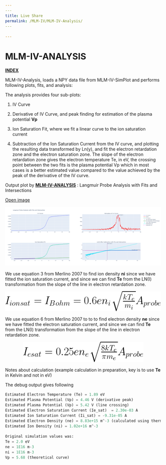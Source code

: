 ```yaml
---
​---
title: Live Share
permalink: /MLM-IV/MLM-IV-Analysis/
​---

---
```


# MLM-IV-ANALYSIS

[**INDEX**](index.md)

MLM-IV-Analysis, loads a NPY data file from MLM-IV-SimPlot and performs following plots, fits, and analysis:

The analysis provides four sub-plots:

1. IV Curve

   

2. Derivative of IV Curve, and peak finding for estimation of the plasma potential **Vp**

   

3. Ion Saturation Fit, where we fit a linear curve to the ion saturation current

   

4. Subtraction of the Ion Saturation Current from the IV curve, and plotting the resulting data transformed by Ln(y), and fit the electron retardation zone and the electron saturation zone. The slope of the electron retardation zone gives the electron temperature Te, in eV, the crossing point between the two fits is the plasma potential  Vp which in most cases is a better estimated value compared to the value achieved by the peak of the derivative of the IV curve.

   

Output plot by [**MLM-IV-ANALYSIS**](MLM-IV-Analysis.md) : Langmuir Probe Analysis with Fits and Intersections

 <a href="images/MLM-IV-Analysis.png" onclick="window.open(this.href, 'popup', 'width=600,height=600'); return false;">Open image</a>

![MLM-IV-Analysis output plot](.\images\MLM-IV-Analysis.png)

We use equation 3 from Merlino 2007 to find ion density **ni** since we have fitted the ion saturation current, and since we can find **Te** from the LN(I) transformation from the slope of the line in electron retardation zone. 

<p align="center">   <img src="./images/Merlino2007-Eq3.png" alt="Equation 6 - Merlino 2007"> </p>

We use equation 6 from Merlino 2007 to to to find electron density **ne** since we have fitted the electron saturation current, and since we can find **Te** from the LN(I) transformation from the slope of the line in electron retardation zone. 

<p align="center">   <img src="./images/Merlino2007-Eq6.png" alt="Equation 6 - Merlino 2007"> </p>

Notes about calculation (example calculation in preparation, key is to use **Te** in Kelvin and not in eV)

The debug output gives following

```python
Estimated Electron Temperature (Te) = 1.89 eV
Estimated Plasma Potential (Vp) = 4.46 V (derivative peak)
Estimated Plasma Potential (Vp) = 5.42 V (line crossing)
Estimated Electron Saturation Current (Ie_sat)	= 2.30e-03 A
Estimated Ion Saturation Current (Ii_sat) = -9.31e-05 A
Estimated Electron Density (ne) = 8.83e+15 m^-3 (calculated using thermal velocity)
Estimated Ion Density (ni) = 1.02e+16 m^-3

Original simulation values was:
Te = 2.0 eV
ne = 1E16 m-3
ni = 1E16 m-3
Vp = 5.68 (theoretical curve)

```





